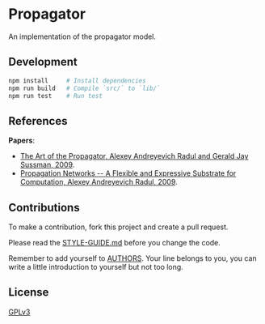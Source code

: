 # Propagator

An implementation of the propagator model.

## Development

```sh
npm install     # Install dependencies
npm run build   # Compile `src/` to `lib/`
npm run test    # Run test
```

## References

**Papers**:

- [The Art of the Propagator, Alexey Andreyevich Radul and Gerald Jay Sussman, 2009](./docs/references/2009-the-art-of-the-propagator.pdf).
- [Propagation Networks -- A Flexible and Expressive Substrate for Computation, Alexey Andreyevich Radul, 2009](./docs/references/2009-propagation-networks--a-flexible-and-expressive-substrate-for-computation.pdf).

## Contributions

To make a contribution, fork this project and create a pull request.

Please read the [STYLE-GUIDE.md](STYLE-GUIDE.md) before you change the code.

Remember to add yourself to [AUTHORS](AUTHORS).
Your line belongs to you, you can write a little
introduction to yourself but not too long.

## License

[GPLv3](LICENSE)
